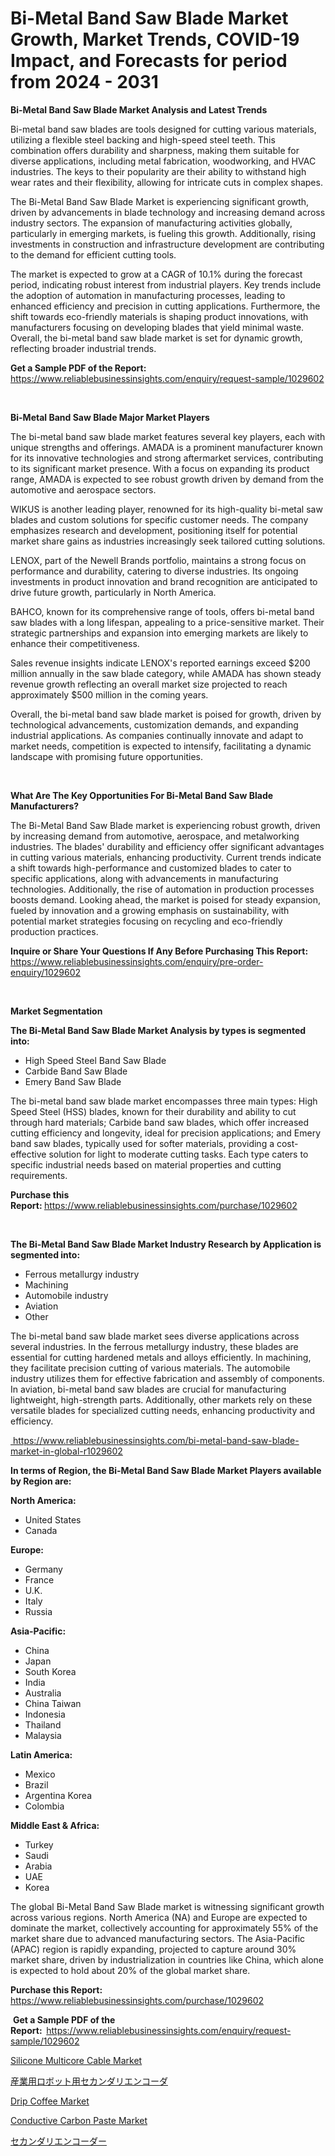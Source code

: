 <p><h1>Bi-Metal Band Saw Blade Market Growth, Market Trends, COVID-19 Impact, and Forecasts for period from 2024 - 2031</h1></p><p><strong>Bi-Metal Band Saw Blade Market Analysis and Latest Trends</strong></p>
<p><p>Bi-metal band saw blades are tools designed for cutting various materials, utilizing a flexible steel backing and high-speed steel teeth. This combination offers durability and sharpness, making them suitable for diverse applications, including metal fabrication, woodworking, and HVAC industries. The keys to their popularity are their ability to withstand high wear rates and their flexibility, allowing for intricate cuts in complex shapes.</p><p>The Bi-Metal Band Saw Blade Market is experiencing significant growth, driven by advancements in blade technology and increasing demand across industry sectors. The expansion of manufacturing activities globally, particularly in emerging markets, is fueling this growth. Additionally, rising investments in construction and infrastructure development are contributing to the demand for efficient cutting tools.</p><p>The market is expected to grow at a CAGR of 10.1% during the forecast period, indicating robust interest from industrial players. Key trends include the adoption of automation in manufacturing processes, leading to enhanced efficiency and precision in cutting applications. Furthermore, the shift towards eco-friendly materials is shaping product innovations, with manufacturers focusing on developing blades that yield minimal waste. Overall, the bi-metal band saw blade market is set for dynamic growth, reflecting broader industrial trends.</p></p>
<p><strong>Get a Sample PDF of the Report:&nbsp;</strong> <a href="https://www.reliablebusinessinsights.com/enquiry/request-sample/1029602">https://www.reliablebusinessinsights.com/enquiry/request-sample/1029602</a></p>
<p>&nbsp;</p>
<p><strong>Bi-Metal Band Saw Blade Major Market Players</strong></p>
<p><p>The bi-metal band saw blade market features several key players, each with unique strengths and offerings. AMADA is a prominent manufacturer known for its innovative technologies and strong aftermarket services, contributing to its significant market presence. With a focus on expanding its product range, AMADA is expected to see robust growth driven by demand from the automotive and aerospace sectors.</p><p>WIKUS is another leading player, renowned for its high-quality bi-metal saw blades and custom solutions for specific customer needs. The company emphasizes research and development, positioning itself for potential market share gains as industries increasingly seek tailored cutting solutions.</p><p>LENOX, part of the Newell Brands portfolio, maintains a strong focus on performance and durability, catering to diverse industries. Its ongoing investments in product innovation and brand recognition are anticipated to drive future growth, particularly in North America.</p><p>BAHCO, known for its comprehensive range of tools, offers bi-metal band saw blades with a long lifespan, appealing to a price-sensitive market. Their strategic partnerships and expansion into emerging markets are likely to enhance their competitiveness.</p><p>Sales revenue insights indicate LENOX's reported earnings exceed $200 million annually in the saw blade category, while AMADA has shown steady revenue growth reflecting an overall market size projected to reach approximately $500 million in the coming years.</p><p>Overall, the bi-metal band saw blade market is poised for growth, driven by technological advancements, customization demands, and expanding industrial applications. As companies continually innovate and adapt to market needs, competition is expected to intensify, facilitating a dynamic landscape with promising future opportunities.</p></p>
<p>&nbsp;</p>
<p><strong>What Are The Key Opportunities For Bi-Metal Band Saw Blade Manufacturers?</strong></p>
<p><p>The Bi-Metal Band Saw Blade market is experiencing robust growth, driven by increasing demand from automotive, aerospace, and metalworking industries. The blades' durability and efficiency offer significant advantages in cutting various materials, enhancing productivity. Current trends indicate a shift towards high-performance and customized blades to cater to specific applications, along with advancements in manufacturing technologies. Additionally, the rise of automation in production processes boosts demand. Looking ahead, the market is poised for steady expansion, fueled by innovation and a growing emphasis on sustainability, with potential market strategies focusing on recycling and eco-friendly production practices.</p></p>
<p><strong>Inquire or Share Your Questions If Any Before Purchasing This Report:</strong> <a href="https://www.reliablebusinessinsights.com/enquiry/pre-order-enquiry/1029602">https://www.reliablebusinessinsights.com/enquiry/pre-order-enquiry/1029602</a></p>
<p>&nbsp;</p>
<p><strong>Market Segmentation</strong></p>
<p><strong>The Bi-Metal Band Saw Blade Market Analysis by types is segmented into:</strong></p>
<p><ul><li>High Speed Steel Band Saw Blade</li><li>Carbide Band Saw Blade</li><li>Emery Band Saw Blade</li></ul></p>
<p><p>The bi-metal band saw blade market encompasses three main types: High Speed Steel (HSS) blades, known for their durability and ability to cut through hard materials; Carbide band saw blades, which offer increased cutting efficiency and longevity, ideal for precision applications; and Emery band saw blades, typically used for softer materials, providing a cost-effective solution for light to moderate cutting tasks. Each type caters to specific industrial needs based on material properties and cutting requirements.</p></p>
<p><strong>Purchase this Report:&nbsp;</strong><a href="https://www.reliablebusinessinsights.com/purchase/1029602">https://www.reliablebusinessinsights.com/purchase/1029602</a></p>
<p>&nbsp;</p>
<p><strong>The Bi-Metal Band Saw Blade Market Industry Research by Application is segmented into:</strong></p>
<p><ul><li>Ferrous metallurgy industry</li><li>Machining</li><li>Automobile industry</li><li>Aviation</li><li>Other</li></ul></p>
<p><p>The bi-metal band saw blade market sees diverse applications across several industries. In the ferrous metallurgy industry, these blades are essential for cutting hardened metals and alloys efficiently. In machining, they facilitate precision cutting of various materials. The automobile industry utilizes them for effective fabrication and assembly of components. In aviation, bi-metal band saw blades are crucial for manufacturing lightweight, high-strength parts. Additionally, other markets rely on these versatile blades for specialized cutting needs, enhancing productivity and efficiency.</p></p>
<p><a href="https://www.reliablebusinessinsights.com/bi-metal-band-saw-blade-market-in-global-r1029602">&nbsp;https://www.reliablebusinessinsights.com/bi-metal-band-saw-blade-market-in-global-r1029602</a></p>
<p><strong>In terms of Region, the Bi-Metal Band Saw Blade Market Players available by Region are:</strong></p>
<p>
    <p> <strong> North America: </strong>
        <ul>
            <li>United States</li>
            <li>Canada</li>
        </ul>
        </p> 
    <p> <strong> Europe: </strong>
        <ul>
            <li>Germany</li>
            <li>France</li>
            <li>U.K.</li>
            <li>Italy</li>
            <li>Russia</li>
        </ul>
        </p> 
    <p> <strong> Asia-Pacific: </strong>
        <ul>
            <li>China</li>
            <li>Japan</li>
            <li>South Korea</li>
            <li>India</li>
            <li>Australia</li>
            <li>China Taiwan</li>
            <li>Indonesia</li>
            <li>Thailand</li>
            <li>Malaysia</li>
        </ul>
        </p> 
    <p> <strong> Latin America: </strong>
        <ul>
            <li>Mexico</li>
            <li>Brazil</li>
            <li>Argentina Korea</li>
            <li>Colombia</li>
        </ul>
        </p> 
    <p> <strong> Middle East & Africa: </strong>
        <ul>
            <li>Turkey</li>
            <li>Saudi</li>
            <li>Arabia</li>
            <li>UAE</li>
            <li>Korea</li>
        </ul>
    </p>
    </p>
<p><p>The global Bi-Metal Band Saw Blade market is witnessing significant growth across various regions. North America (NA) and Europe are expected to dominate the market, collectively accounting for approximately 55% of the market share due to advanced manufacturing sectors. The Asia-Pacific (APAC) region is rapidly expanding, projected to capture around 30% market share, driven by industrialization in countries like China, which alone is expected to hold about 20% of the global market share.</p></p>
<p><strong>Purchase this Report: </strong><a href="https://www.reliablebusinessinsights.com/purchase/1029602">https://www.reliablebusinessinsights.com/purchase/1029602</a></p>
<p>&nbsp;<strong>Get a Sample PDF of the Report:&nbsp;&nbsp;</strong><a href="https://www.reliablebusinessinsights.com/enquiry/request-sample/1029602">https://www.reliablebusinessinsights.com/enquiry/request-sample/1029602</a></p>
<p><strong></strong></p>
<p><p><a href="https://medium.com/@joeyojholms59/this-silicone-multicore-cable-market-research-report-evaluates-the-key-market-trends-drivers-e863015512d4">Silicone Multicore Cable Market</a></p><p><a href="https://medium.com/@sheilabruen2023/%E7%94%A3%E6%A5%AD%E3%83%AD%E3%83%9C%E3%83%83%E3%83%88%E6%A5%AD%E7%95%8C%E3%81%AE%E5%88%86%E6%9E%90-%E3%82%B7%E3%82%A7%E3%82%A2-%E6%88%90%E9%95%B7-%E3%83%88%E3%83%AC%E3%83%B3%E3%83%89-2024%E5%B9%B4%E3%81%8B%E3%82%892031%E5%B9%B4%E3%81%BE%E3%81%A7%E3%81%AE%E4%BA%88%E6%B8%AC%E3%81%AB%E9%96%A2%E3%81%99%E3%82%8B%E3%82%B0%E3%83%AD%E3%83%BC%E3%83%90%E3%83%AB%E3%82%BB%E3%82%AB%E3%83%B3%E3%83%80%E3%83%AA%E3%82%A8%E3%83%B3%E3%82%B3%E3%83%BC%E3%83%80%E3%83%BC-8d8d1fafbae5">産業用ロボット用セカンダリエンコーダ</a></p><p><a href="https://www.linkedin.com/pulse/drip-coffee-market-research-report-exploring-size-revenue-onfpe?trackingId=2rBMilnZQCqv8%2BJEnMFrgg%3D%3D">Drip Coffee Market</a></p><p><a href="https://medium.com/@joeyojholms59/the-conductive-carbon-paste-market-has-grown-significantly-as-a-result-of-several-important-f614a4b9b8fa">Conductive Carbon Paste Market</a></p><p><a href="https://medium.com/@sheilabruen2023/secondary-encoders-market-%E3%81%AF-%E3%82%B3%E3%82%B9%E3%83%88%E7%AE%A1%E7%90%86%E3%81%A8%E5%8A%B9%E7%8E%87%E5%90%91%E4%B8%8A%E3%82%92%E5%84%AA%E5%85%88%E3%81%97%E3%81%BE%E3%81%99-%E3%81%95%E3%82%89%E3%81%AB-%E5%A0%B1%E5%91%8A%E6%9B%B8%E3%81%AF%E5%B8%82%E5%A0%B4%E3%81%AE%E9%9C%80%E8%A6%81%E9%9D%A2%E3%81%A8%E4%BE%9B%E7%B5%A6%E9%9D%A2%E3%81%AE%E4%B8%A1%E6%96%B9%E3%82%92%E3%82%AB%E3%83%90%E3%83%BC%E3%81%97%E3%81%A6%E3%81%84%E3%81%BE%E3%81%99-secondary-encoders-75d6bf612a84">セカンダリエンコーダー</a></p></p>